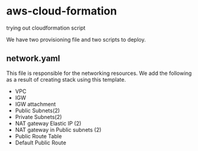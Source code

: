 # aws-cloud-formation
trying out cloudformation script 

We have two provisioning file and two scripts to deploy.
## network.yaml
This file is responsible for the networking resources. We add the following as a result of creating stack using this template.
  - VPC
  - IGW
  - IGW attachment
  - Public Subnets(2)
  - Private Subnets(2)
  - NAT gateway Elastic IP (2)
  - NAT gateway in Public subnets (2)
  - Public Route Table
  - Default Public Route
  


